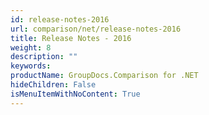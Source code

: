 ```yaml
---
id: release-notes-2016
url: comparison/net/release-notes-2016
title: Release Notes - 2016
weight: 8
description: ""
keywords:
productName: GroupDocs.Comparison for .NET
hideChildren: False
isMenuItemWithNoContent: True
---
```

